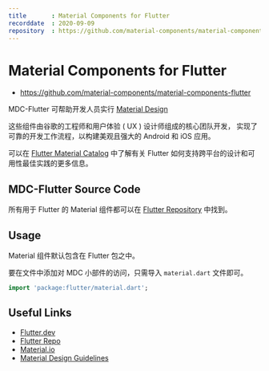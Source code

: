 ```yaml
---
title       : Material Components for Flutter
recorddate  : 2020-09-09
repository  : https://github.com/material-components/material-components-flutter
---
```


# Material Components for Flutter

- <https://github.com/material-components/material-components-flutter>

MDC-Flutter 可帮助开发人员实行 [Material Design][MD] 

这些组件由谷歌的工程师和用户体验 ( UX ) 设计师组成的核心团队开发，
实现了可靠的开发工作流程，以构建美观且强大的 Android 和 iOS 应用。

可以在 [Flutter Material Catalog][FMC] 中了解有关 Flutter 如何支持跨平台的设计和可用性最佳实践的更多信息。

[MD]: <https://www.material.io/>
[FMC]: <https://flutter.dev/docs/development/ui/widgets/material>

## MDC-Flutter Source Code

所有用于 Flutter 的 Material 组件都可以在 [Flutter Repository] 中找到。

[Flutter Repository]: <https://github.com/flutter/flutter/tree/master/packages/flutter/lib/src/material>

## Usage

Material 组件默认包含在 Flutter 包之中。

要在文件中添加对 MDC 小部件的访问，只需导入 `material.dart` 文件即可。

```dart
import 'package:flutter/material.dart';
```

## Useful Links

- [Flutter.dev](https://flutter.dev/)
- [Flutter Repo](https://github.com/flutter/flutter)
- [Material.io](https://www.material.io/)
- [Material Design Guidelines](https://material.io/guidelines)
